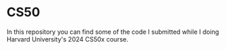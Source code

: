 # CS50
In this repository you can find some of the code I submitted while I doing Harvard University's 2024 CS50x course. 
